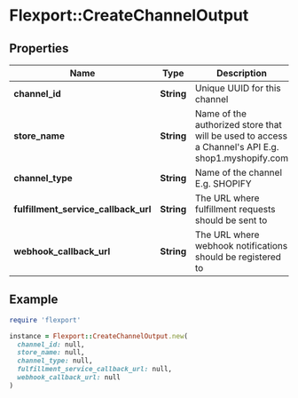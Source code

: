 # Flexport::CreateChannelOutput

## Properties

| Name | Type | Description | Notes |
| ---- | ---- | ----------- | ----- |
| **channel_id** | **String** | Unique UUID for this channel |  |
| **store_name** | **String** | Name of the authorized store that will be used to access a Channel&#39;s API E.g. shop1.myshopify.com |  |
| **channel_type** | **String** | Name of the channel E.g. SHOPIFY |  |
| **fulfillment_service_callback_url** | **String** | The URL where fulfillment requests should be sent to |  |
| **webhook_callback_url** | **String** | The URL where webhook notifications should be registered to |  |

## Example

```ruby
require 'flexport'

instance = Flexport::CreateChannelOutput.new(
  channel_id: null,
  store_name: null,
  channel_type: null,
  fulfillment_service_callback_url: null,
  webhook_callback_url: null
)
```

